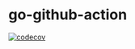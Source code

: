 # go-github-action
[![codecov](https://codecov.io/gh/iomesh/zbs-csi-driver/branch/master/graph/badge.svg?token=B2LN6X8YJQ)](https://codecov.io/gh/iomesh/zbs-csi-driver) 
